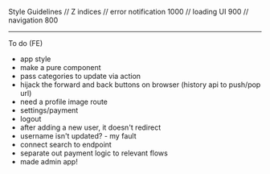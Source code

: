 Style Guidelines
// Z indices
// error notification 1000
// loading UI 900
// navigation 800

------------------------------

To do (FE)

- app style
- make <ImageGrid /> a pure component
- pass categories to update via action
- hijack the forward and back buttons on browser (history api to push/pop url)
- need a profile image route
- settings/payment
- logout
- after adding a new user, it doesn't redirect
- username isn't updated? - my fault
- connect search to endpoint
- separate out payment logic to relevant flows
- made admin app!  
